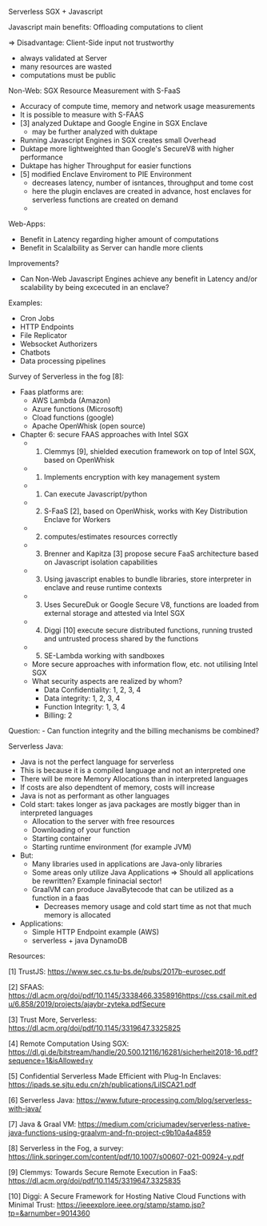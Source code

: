 Serverless SGX + Javascript

Javascript main benefits: Offloading computations to client

=> Disadvantage: Client-Side input not trustworthy

- always validated at Server
- many resources are wasted
- computations must be public

Non-Web: SGX Resource Measurement with S-FaaS

- Accuracy of compute time, memory and network usage measurements
- It is possible to measure with S-FAAS 
- [3] analyzed Duktape and Google Engine in SGX Enclave
  - may be further analyzed with duktape
- Running Javascript Engines in SGX creates small Overhead 
- Duktape more lightweighted than Google's SecureV8 with higher performance
- Duktape has higher Throughput for easier functions
- [5] modified Enclave Enviroment to PIE Environment
  - decreases latency, number of isntances, throughput and tome cost
  - here the plugin enclaves are created in advance, host enclaves for serverless functions are created on demand
  - 

Web-Apps:

- Benefit in Latency regarding higher amount of computations
- Benefit in Scalalbility as Server can handle more clients

Improvements?

- Can Non-Web Javascript Engines achieve any benefit in Latency and/or scalability by being excecuted in an enclave?

Examples:
- Cron Jobs
- HTTP Endpoints
- File Replicator
- Websocket Authorizers
- Chatbots
- Data processing pipelines

Survey of Serverless in the fog [8]:

- Faas platforms are:
	- AWS Lambda (Amazon)
	- Azure functions (Microsoft)
	- Cload functions (google)
	- Apache OpenWhisk (open source)
- Chapter 6: secure FAAS approaches with Intel SGX
	- 1) Clemmys [9], shielded execution framework on top of Intel SGX, based on OpenWhisk
	- 1) Implements encryption with key management system
	- 1) Can execute Javascript/python
	- 2) S-FaaS [2], based on OpenWhisk, works with Key Distribution Enclave for Workers
	- 2) computes/estimates resources correctly
	- 3) Brenner and Kapitza [3] propose secure FaaS architecture based on Javascript isolation capabilities
	- 3) Using javascript enables to bundle libraries, store interpreter in enclave and reuse runtime contexts
	- 3) Uses SecureDuk or Google Secure V8, functions are loaded from external storage and attested via Intel SGX
	- 4) Diggi [10] execute secure distributed functions, running trusted and untrusted process shared by the functions
	- 5) SE-Lambda working with sandboxes
	- More secure approaches with information flow, etc. not utilising Intel SGX
	- What security aspects are realized by whom?
		- Data Confidentiality: 1, 2, 3, 4
		- Data integrity: 1, 2, 3, 4
		- Function Integrity: 1, 3, 4
		- Billing: 2

Question: 
	- Can function integrity and the billing mechanisms be combined?


Serverless Java:

- Java is not the perfect language for serverless
- This is because it is a compiled language and not an interpreted one
- There will be more Memory Allocations than in interpreted languages
- If costs are also dependtent of memory, costs will increase
- Java is not as performant as other languages
- Cold start: takes longer as java packages are mostly bigger than in interpreted languages
	- Allocation to the server with free resources
	- Downloading of your function
	- Starting container
	- Starting runtime environment (for example JVM)
- But:
	- Many libraries used in applications are Java-only libraries
	- Some areas only utilize Java Applications => Should all applications be rewritten? Example fininacial sector!
	- GraalVM can produce JavaBytecode that can be utilized as a function in a faas
		- Decreases memory usage and cold start time as not that much memory is allocated
- Applications:
	- Simple HTTP Endpoint example (AWS)
	- serverless + java DynamoDB	 	





Resources:

[1] TrustJS: https://www.sec.cs.tu-bs.de/pubs/2017b-eurosec.pdf

[2] SFAAS: https://dl.acm.org/doi/pdf/10.1145/3338466.3358916https://css.csail.mit.edu/6.858/2019/projects/ajaybr-zyteka.pdfSecure 

[3] Trust More, Serverless: https://dl.acm.org/doi/pdf/10.1145/3319647.3325825

[4] Remote Computation Using SGX: https://dl.gi.de/bitstream/handle/20.500.12116/16281/sicherheit2018-16.pdf?sequence=1&isAllowed=y

[5] Confidential Serverless Made Efficient with Plug-In Enclaves: https://ipads.se.sjtu.edu.cn/zh/publications/LiISCA21.pdf

[6] Serverless Java: https://www.future-processing.com/blog/serverless-with-java/

[7] Java & Graal VM: https://medium.com/criciumadev/serverless-native-java-functions-using-graalvm-and-fn-project-c9b10a4a4859

[8] Serverless in the Fog, a survey: https://link.springer.com/content/pdf/10.1007/s00607-021-00924-y.pdf

[9] Clemmys: Towards Secure Remote Execution in FaaS: https://dl.acm.org/doi/pdf/10.1145/3319647.3325835

[10] Diggi: A Secure Framework for Hosting Native Cloud Functions with Minimal Trust: https://ieeexplore.ieee.org/stamp/stamp.jsp?tp=&arnumber=9014360



